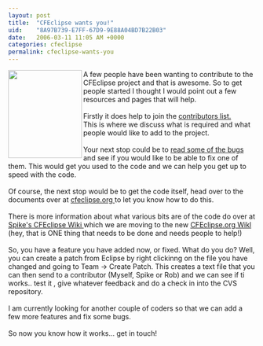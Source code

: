 ```yaml
---
layout: post
title:  "CFEclipse wants you!"
uid:	"8A97B739-E7FF-67D9-9E88A04BD7B22B03"
date:   2006-03-11 11:05 AM +0000
categories: cfeclipse
permalink: cfeclipse-wants-you
---
```

<a href="http://lists.topica.com/lists/cfeclipse-contrib/" target="_blank"><img width="150" height="179" border="0" align="left" src="/UserFiles/Image/cfeclipse_rollup.jpg" alt="" /></a> A few people have been wanting to contribute to the CFEclipse project and that is awesome. So to get people started I thought I would point out a few resources and pages that will help.<br /><br />Firstly it does help to join the <a href="http://lists.topica.com/lists/cfeclipse-contrib/" target="_blank">contributors list.</a><br />This is where we discuss what is required and what people would like to add to the project.<br /><br />Your next stop could be to <a href="http://cfeclipse.tigris.org/issues/buglist.cgi?Submit+query=Submit+query&amp;component=cfeclipse&amp;issue_status=NEW&amp;issue_status=STARTED&amp;issue_status=REOPENED&amp;email1=&amp;emailtype1=exact&amp;emailassigned_to1=1&amp;email2=&amp;emailtype2=exact&amp;emailreporter2=1&amp;issueidtype=include&amp;issue_id=&amp;changedin=&amp;votes=&amp;chfieldfrom=&amp;chfieldto=Now&amp;chfieldvalue=&amp;short_desc=&amp;short_desc_type=substring&amp;long_desc=&amp;long_desc_type=substring&amp;issue_file_loc=&amp;issue_file_loc_type=substring&amp;status_whiteboard=&amp;status_whiteboard_type=substring&amp;field0-0-0=noop&amp;type0-0-0=noop&amp;value0-0-0=&amp;cmdtype=doit&amp;order=Issue+Number" target="_blank">read some of the bugs</a> and see if you would like to be able to fix one of them. This would get you used to the code and we can help you get up to speed with the code.<br /><br />Of course, the next stop would be to get the code itself, head over to the documents over at <a href="http://cfeclipse.org/go/documentation/developer-docs/checking-out" target="_blank">cfeclipse.org </a>to let you know how to do this.<br /><br />There is more information about what various bits are of the code do over at <a href="http://www.spike.org.uk/cfeclipse/space/start" target="_blank">Spike's CFEclipse Wiki </a>which we are moving to the new <a href="http://cfeclipse.org/wiki/index.cfm" target="_blank">CFEclipse.org Wikl </a>(hey, that is ONE thing that needs to be done and needs people to help!)<br /><br />So, you have a feature you have added now, or fixed. What do you do? Well, you can create a patch from Eclipse by right clickinng on the file you have changed and going to Team -&gt; Create Patch. This creates a text file that you can then send to a contributor (Myself, Spike or Rob) and we can see if ti works.. test it , give whatever feedback and do a check in into the CVS repository. <br /><br />I am currently looking for another couple of coders so that we can add a few more features and fix some bugs.<br /><br />So now you know how it works... get in touch!<br /><br />